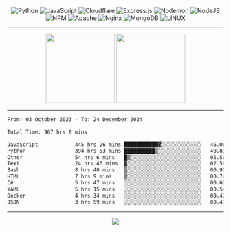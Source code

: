 <div align="center">
  
![Python](https://img.shields.io/badge/python-3670A0?style=for-the-badge&logo=python&logoColor=ffdd54) ![JavaScript](https://img.shields.io/badge/javascript-%23323330.svg?style=for-the-badge&logo=javascript&logoColor=%23F7DF1E) ![Cloudflare](https://img.shields.io/badge/Cloudflare-F38020?style=for-the-badge&logo=Cloudflare&logoColor=white) ![Express.js](https://img.shields.io/badge/express.js-%23404d59.svg?style=for-the-badge&logo=express&logoColor=%2361DAFB) ![Nodemon](https://img.shields.io/badge/NODEMON-%23323330.svg?style=for-the-badge&logo=nodemon&logoColor=%BBDEAD) ![NodeJS](https://img.shields.io/badge/node.js-6DA55F?style=for-the-badge&logo=node.js&logoColor=white) ![NPM](https://img.shields.io/badge/NPM-%23CB3837.svg?style=for-the-badge&logo=npm&logoColor=white) ![Apache](https://img.shields.io/badge/apache-%23D42029.svg?style=for-the-badge&logo=apache&logoColor=white) ![Nginx](https://img.shields.io/badge/nginx-%23009639.svg?style=for-the-badge&logo=nginx&logoColor=white) ![MongoDB](https://img.shields.io/badge/MongoDB-%234ea94b.svg?style=for-the-badge&logo=mongodb&logoColor=white) ![LINUX](https://img.shields.io/badge/Linux-FCC624?style=for-the-badge&logo=linux&logoColor=black)

---


<img src="https://github-readme-streak-stats.herokuapp.com/?user=anotherrandomonline&theme=react" height="160"/>
  
<img src="https://github-readme-stats.vercel.app/api?username=anotherrandomonline&show_icons=true&include_all_commits=true&theme=react" height="160"/>
</div>

---

<!--START_SECTION:waka-->

```txt
From: 03 October 2023 - To: 24 December 2024

Total Time: 967 hrs 8 mins

JavaScript            445 hrs 26 mins ███████████▓░░░░░░░░░░░░░   46.06 %
Python                394 hrs 53 mins ██████████▒░░░░░░░░░░░░░░   40.83 %
Other                 54 hrs 6 mins   █▒░░░░░░░░░░░░░░░░░░░░░░░   05.59 %
Text                  24 hrs 46 mins  ▓░░░░░░░░░░░░░░░░░░░░░░░░   02.56 %
Bash                  8 hrs 40 mins   ▒░░░░░░░░░░░░░░░░░░░░░░░░   00.90 %
HTML                  7 hrs 9 mins    ▒░░░░░░░░░░░░░░░░░░░░░░░░   00.74 %
C#                    5 hrs 47 mins   ░░░░░░░░░░░░░░░░░░░░░░░░░   00.60 %
YAML                  5 hrs 15 mins   ░░░░░░░░░░░░░░░░░░░░░░░░░   00.54 %
Docker                4 hrs 34 mins   ░░░░░░░░░░░░░░░░░░░░░░░░░   00.47 %
JSON                  3 hrs 59 mins   ░░░░░░░░░░░░░░░░░░░░░░░░░   00.41 %
```

<!--END_SECTION:waka-->

---

<div align="center">
  
![](https://github-profile-trophy.vercel.app/?username=anotherrandomonline&theme=darkhub&no-frame=true&no-bg=true&margin-w=4)

</div>
